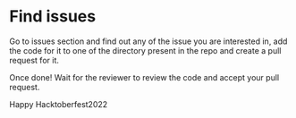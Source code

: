 # Find issues
Go to issues section and find out any of the issue you are interested in, add the code for it to one of the directory present in the repo and create a pull request for it.

Once done!
Wait for the reviewer to review the code and accept your pull request.

Happy Hacktoberfest2022
